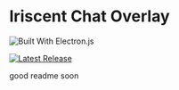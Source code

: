 # Iriscent Chat Overlay

![Built With Electron.js](https://img.shields.io/badge/Built%20With%20Electron-191970?style=for-the-badge&logo=Electron&logoColor=white)

[![Latest Release](https://release-badges-generator.vercel.app/api/releases.svg?user=felixfromdiscord&repo=iriscent-chat-overlay&gradient=4259f7,8bfaec)](https://github.com/felixfromdiscord/iriscent-chat-overlay/releases)

good readme soon
